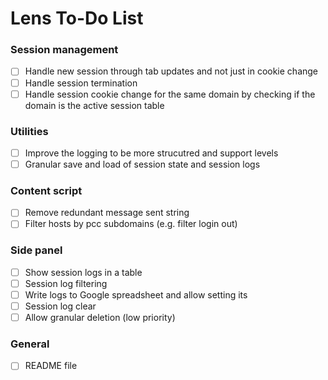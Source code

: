 # Lens To-Do List

### Session management
- [ ] Handle new session through tab updates and not just in cookie change
- [ ] Handle session termination
- [ ] Handle session cookie change for the same domain by checking if the domain is the active session table

### Utilities
- [ ] Improve the logging to be more strucutred and support levels
- [ ] Granular save and load of session state and session logs

### Content script
- [ ] Remove redundant message sent string
- [ ] Filter hosts by pcc subdomains (e.g. filter login out)
### Side panel
- [ ] Show session logs in a table
- [ ] Session log filtering
- [ ] Write logs to Google spreadsheet and allow setting its
- [ ] Session log clear
- [ ] Allow granular deletion (low priority)

### General
- [ ] README file